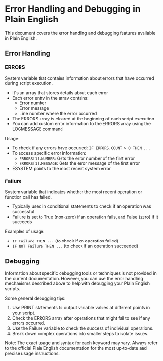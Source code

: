 # Error Handling and Debugging in Plain English

This document covers the error handling and debugging features available in Plain English.

## Error Handling

### ERRORS

System variable that contains information about errors that have occurred during script execution.

- It's an array that stores details about each error
- Each error entry in the array contains:
  - Error number
  - Error message
  - Line number where the error occurred
- The ERRORS array is cleared at the beginning of each script execution
- You can add custom error information to the ERRORS array using the LOGMESSAGE command

Usage:
- To check if any errors have occurred: `IF ERRORS.COUNT > 0 THEN ...`
- To access specific error information:
  - `ERRORS[1].NUMBER`: Gets the error number of the first error
  - `ERRORS[1].MESSAGE`: Gets the error message of the first error
- ESYSTEM points to the most recent system error

### Failure

System variable that indicates whether the most recent operation or function call has failed.

- Typically used in conditional statements to check if an operation was successful
- Failure is set to True (non-zero) if an operation fails, and False (zero) if it succeeds

Examples of usage:
- `IF Failure THEN ...` (to check if an operation failed)
- `IF NOT Failure THEN ...` (to check if an operation succeeded)

## Debugging

Information about specific debugging tools or techniques is not provided in the current documentation. However, you can use the error handling mechanisms described above to help with debugging your Plain English scripts.

Some general debugging tips:
1. Use PRINT statements to output variable values at different points in your script.
2. Check the ERRORS array after operations that might fail to see if any errors occurred.
3. Use the Failure variable to check the success of individual operations.
4. Break down complex operations into smaller steps to isolate issues.

Note: The exact usage and syntax for each keyword may vary. Always refer to the official Plain English documentation for the most up-to-date and precise usage instructions.